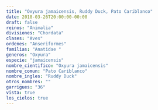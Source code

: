 ```yaml
---
title: "Oxyura jamaicensis, Ruddy Duck, Pato Cariblanco"
date: 2018-03-26T20:00:00-00:00
draft: false
reinos: "Animalia"
divisiones: "Chordata"
clases: "Aves"
ordenes: "Anseriformes"
familias: "Anatidae "
generos: "Oxyura"
especie: "jamaicensis"
nombre_cientifico: "Oxyura jamaicensis"
nombre_comun: "Pato Cariblanco"
nombre_ingles: "Ruddy Duck"
otros_nombres: ""
garrigues: "36"
vista: true
los_cielos: true
---
```

